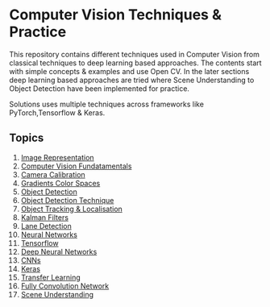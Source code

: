 # Computer Vision Techniques & Practice

This repository contains different techniques used in Computer Vision from classical techniques to deep learning based approaches. The contents start with simple concepts & examples and use Open CV. In the later sections deep learning based approaches are tried where Scene Understanding to Object Detection have been implemented for practice.

Solutions uses multiple techniques across frameworks like PyTorch,Tensorflow & Keras.

## Topics

  1. [Image Representation](https://github.com/amitbcp/computer-vision-nanodegree/tree/cv_v2/01_Image_Representation_Classification)
  2. [Computer Vision Fundatamentals](https://github.com/amitbcp/computer-vision-nanodegree/tree/cv_v2/02_Computer_Vision_Fundamentals)
  3. [Camera Calibration](https://github.com/amitbcp/computer-vision-nanodegree/tree/cv_v2/03_Camera_Calibration)
  4. [Gradients Color Spaces](https://github.com/amitbcp/computer-vision-nanodegree/tree/cv_v2/04_Gradients_Color_Spaces)
  5. [Object Detection](https://github.com/amitbcp/computer-vision-nanodegree/tree/cv_v2/05_Object_Detection)
  6. [Object Detection Technique](https://github.com/amitbcp/computer-vision-nanodegree/tree/cv_v2/06_Object_Detection_Techniques)
  7. [Object Tracking & Localisation](https://github.com/amitbcp/computer-vision-nanodegree/tree/cv_v2/07_Object_Tracking_Localisation)
  8. [Kalman Filters](https://github.com/amitbcp/computer-vision-nanodegree/tree/cv_v2/08_Kalman_Filters)
  9. [Lane Detection](https://github.com/amitbcp/computer-vision-nanodegree/tree/cv_v2/09_ComputerVision_Lane_Detection)
  10. [Neural Networks](https://github.com/amitbcp/computer-vision-nanodegree/tree/cv_v2/10_Neural_Networks)
  11. [Tensorflow](https://github.com/amitbcp/computer-vision-nanodegree/tree/cv_v2/11_Tensorflow)
  12. [Deep Neural Networks](https://github.com/amitbcp/computer-vision-nanodegree/tree/cv_v2/12_Deep_Neural_Networks)
  13. [CNNs](https://github.com/amitbcp/computer-vision-nanodegree/tree/cv_v2/13_CNN)
  14. [Keras](https://github.com/amitbcp/computer-vision-nanodegree/tree/cv_v2/16_Keras)
  15. [Transfer Learning](https://github.com/amitbcp/computer-vision-nanodegree/tree/cv_v2/17_Transfer_Learning)
  16. [Fully Convolution Network](https://github.com/amitbcp/computer-vision-nanodegree/tree/cv_v2/24_Fully_Convolution_Network)
  17. [Scene Understanding](https://github.com/amitbcp/computer-vision-nanodegree/tree/cv_v2/25_Scene_Understanding/07_IOU)
